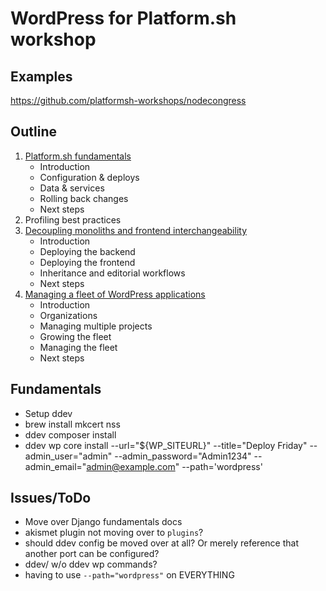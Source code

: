 # WordPress for Platform.sh workshop

## Examples

https://github.com/platformsh-workshops/nodecongress

## Outline

1. [Platform.sh fundamentals](docs/01-fundamentals.md)
    - Introduction
    - Configuration & deploys
    - Data & services
    - Rolling back changes
    - Next steps
2. Profiling best practices 
3. [Decoupling monoliths and frontend interchangeability](03-multiapp.md)
    - Introduction
    - Deploying the backend
    - Deploying the frontend
    - Inheritance and editorial workflows
    - Next steps
4. [Managing a fleet of WordPress applications](04-fleet.md)
    - Introduction
    - Organizations
    - Managing multiple projects
    - Growing the fleet
    - Managing the fleet
    - Next steps

## Fundamentals

- Setup ddev
- brew install mkcert nss
- ddev composer install
- ddev wp core install --url="${WP_SITEURL}" --title="Deploy Friday" --admin_user="admin" --admin_password="Admin1234" --admin_email="admin@example.com" --path='wordpress'

## Issues/ToDo

- Move over Django fundamentals docs
- akismet plugin not moving over to `plugins`?
- should ddev config be moved over at all? Or merely reference that another port can be configured?
- ddev/ w/o ddev wp commands?
- having to use `--path="wordpress"` on EVERYTHING
